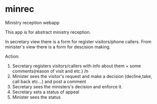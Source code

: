 minrec
======

Ministry reception webapp


This app is for abstract ministry reception.

In secretary view there is a form for register visitors/phone callers.
From minister's view there is a form for descision making.

Action:
1) Secretary registers visitors/callers with info about them + some comments(reason of visit and etc.) /n
2) Minister sees the visitor's request and make a decision (decline,take, call back etc...) and post a comment
3) Secretary sees the ministers's decision and enforce it.
4) Secretary sets a status of appeal
5) Minister sees the status

